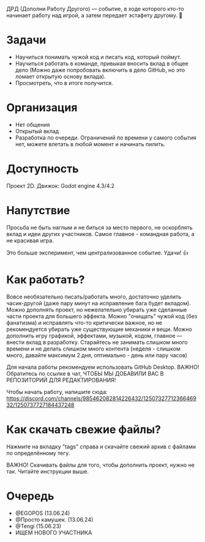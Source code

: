 ДРД (Дополни Работу Другого) — событие, в ходе которого кто-то начинает работу над игрой, а затем передает эстафету другому. 🤔

# Задачи
* Научиться понимать чужой код и писать код, который поймут.
* Научиться работать в команде, привыкая вносить вклад в общее дело (Можно даже попробовать включить в дело GitHub, но это ломает открытую основу вклада).
* Просмотреть, что в итоге получится.

# Организация
* Нет общения
* Открытый вклад
* Разработка по очереди.
Ограничений по времени у самого события нет, можете влетать в любой момент и начинать пилить.

# Доступность
Проект 2D. Движок: Godot engine 4.3/4.2

# Напутствие
Просьба не быть наглым и не биться за место первого, не оскорблять вклад и идеи других участников. Самое главное - командная работа, а не красивая игра.

Это больше эксперимент, чем централизованное событие. Удачи! 👍

# Как работать?
Вовсе необязательно писать/работать много, достаточно уделить часик-другой (даже пару минут на исправление бага будет вкладом). Можно дополнять проект, но нежелательно убирать уже сделанные части проекта для большего эффекта. Можно "очищать" чужой код (без фанатизма) и исправлять что-то критически важное, но не рекомендуется убирать уже существующие механики и вещи. Можно дополнить игру графикой, эффектами, музыкой, кодом, главное — внести вклад в разработку. Старайтесь не занимать слишком много времени и не делать слишком много контента (неделя - слишком много, давайте максимум 2 дня, оптимально - день или пару часов)

Для начала работы рекомендуем использовать GitHub Desktop. ВАЖНО! Обратитесь по ссылке в чат, ЧТОБЫ МЫ ДОБАВИЛИ ВАС В РЕПОЗИТОРИЙ ДЛЯ РЕДАКТИРОВАНИЯ! 

Чтобы начать работу, напишите сюда: https://discord.com/channels/985462082814226432/1250732771236646932/1250737727184437248

# Как скачать свежие файлы?
Нажмите на вкладку "tags" справа и скачайте свежий архив с файлами по определённому тегу.

ВАЖНО! Скачивать файлы для того, чтобы дополнить проект, нужно не так. Читайте инструкции выше.

# Очередь
* @EGOPOS (13.06.24)
* @Просто камушек. (13.06.24)
* @Tengi (15.06.23)
* ИЩЕМ НОВОГО УЧАСТНИКА 

